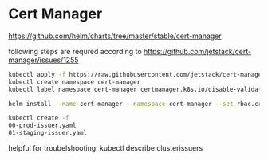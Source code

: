 # Cert Manager
https://github.com/helm/charts/tree/master/stable/cert-manager

following steps are requred according to https://github.com/jetstack/cert-manager/issues/1255

````bash
kubectl apply -f https://raw.githubusercontent.com/jetstack/cert-manager/release-0.7/deploy/manifests/00-crds.yaml
kubectl create namespace cert-manager
kubectl label namespace cert-manager certmanager.k8s.io/disable-validation=true
````

````bash
helm install --name cert-manager --namespace cert-manager --set rbac.create=true stable/cert-manager --set ingressShim.extraArgs='{--default-issuer-name=letsencrypt-prod,--default-issuer-kind=ClusterIssuer}'
````

````bash
kubectl create -f
00-prod-issuer.yaml  
01-staging-issuer.yaml
````

helpful for troubelshooting:
kubectl describe clusterissuers
